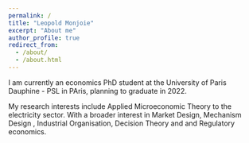 ```yaml
---
permalink: /
title: "Leopold Monjoie"
excerpt: "About me"
author_profile: true
redirect_from: 
  - /about/
  - /about.html
---
```


I am currently an economics PhD student at the University of Paris Dauphine - PSL in PAris, planning to graduate in 2022. 


My research interests include Applied Microeconomic Theory to the electricity sector. With a broader interest in Market Design, Mechanism Design , Industrial Organisation, Decision Theory and and Regulatory economics.